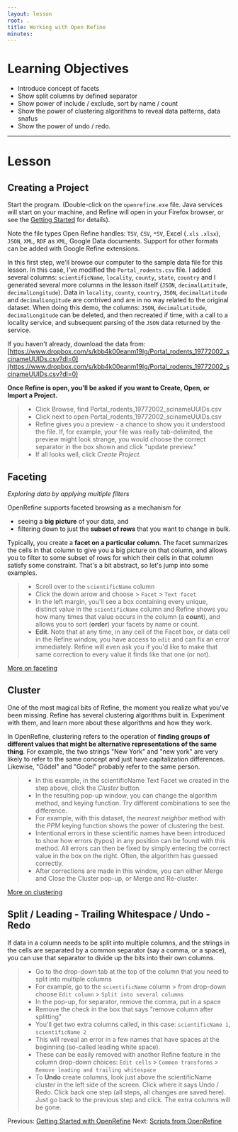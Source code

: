 ```yaml
---
layout: lesson
root: .
title: Working with Open Refine
minutes: 
---
```


# Learning Objectives

* Introduce concept of facets
* Show split columns by defined separator
* Show power of include / exclude, sort by name / count
* Show the power of clustering algorithms to reveal data patterns, data snafus
* Show the power of undo / redo.

----------------------------------------------------

# Lesson

## Creating a Project

Start the program. (Double-click on the `openrefine.exe` file. Java
services will start on your machine, and Refine will open in your
Firefox browser, or see the [Getting Started](00-getting-started.html)
for details).

Note the file types Open Refine handles: `TSV`, `CSV`, `*SV`, Excel
(`.xls` `.xlsx`), `JSON`, `XML`, `RDF` as `XML`, Google Data
documents. Support for other formats can be added with Google Refine
extensions.

In this first step, we'll browse our computer to the sample data file
for this lesson. In this case, I've modified the `Portal_rodents.csv`
file. I added several columns: `scientificName`, `locality`, `county`,
`state`, `country` and I generated several more columns in the lesson
itself (`JSON`, `decimalLatitude`, `decimalLongitude`). Data in
`locality`, `county`, `country`, `JSON`, `decimalLatitude` and
`decimalLongitude` are contrived and are in no way related to the
original dataset. When doing this demo, the columns: `JSON`,
`decimalLatitude`, `decimalLongitude` can be deleted, and then recreated
if time, with a call to a locality service, and subsequent parsing of
the `JSON` data returned by the service.

If you haven't already, download the data from:  
[https://www.dropbox.com/s/kbb4k00eanm19lg/Portal_rodents_19772002_scinameUUIDs.csv?dl=0](https://www.dropbox.com/s/kbb4k00eanm19lg/Portal_rodents_19772002_scinameUUIDs.csv?dl=0)


**Once Refine is open, you'll be asked if you want to Create, Open, or Import a Project.**

>  - Click Browse, find Portal_rodents_19772002_scinameUUIDs.csv
>  - Click next to open Portal_rodents_19772002_scinameUUIDs.csv
>  - Refine gives you a preview - a chance to show you it understood the file. If, for example, your file was really tab-delimited, the preview might look strange, you would choose the correct separator in the box shown and click "update preview."
>  - If all looks well, click _Create Project._


## Faceting

*Exploring data by applying multiple filters*

OpenRefine supports faceted browsing as a mechanism for

* seeing a **big picture** of your data, and
* filtering down to just the **subset of rows** that you want to change in bulk.

Typically, you create a **facet on a particular column**. The facet
summarizes the cells in that column to give you a big picture on that
column, and allows you to filter to some subset of rows for which
their cells in that column satisfy some constraint. That's a bit
abstract, so let's jump into some examples.

>  - Scroll over to the `scientificName` column
>  - Click the down arrow and choose > `Facet` > `Text facet`
>  - In the left margin, you'll see a box containing every unique,
>    distinct value in the `scientificName` column and Refine shows you
>    how many times that value occurs in the column (a **count**), and
>    allows you to sort (**order**) your facets by name or count.
>  - **Edit**. Note that at any time, in any cell of the Facet box, or
>    data cell in the Refine window, you have access to `edit` and can
>    fix an error immediately. Refine will even ask you if you'd like
>    to make that same correction to every value it finds like that
>    one (or not).


[More on faceting](https://github.com/OpenRefine/OpenRefine/wiki/Faceting)


## Cluster

One of the most magical bits of Refine, the moment you realize what
you've been missing. Refine has several clustering algorithms built
in. Experiment with them, and learn more about these algorithms and
how they work.

In OpenRefine, clustering refers to the operation of **finding groups
of different values that might be alternative representations of the
same thing**. For example, the two strings "New York" and "new york"
are very likely to refer to the same concept and just have
capitalization differences. Likewise, "Gödel" and "Godel" probably
refer to the same person.


>  - In this example, in the scientificName Text Facet we created in
>    the step above, click the _Cluster_ button.
>  - In the resulting pop-up window, you can change the algorithm
>    method, and keying function. Try different combinations to see
>    the difference.
>  - For example, with this dataset, the _nearest neighbor_ method
>    with the _PPM_ keying function shows the power of clustering the
>    best.
>  - Intentional errors in these scientific names have been introduced
>    to show how errors (typos) in any position can be found with this
>    method. All errors can then be fixed by simply entering the
>    correct value in the box on the right. Often, the algorithm has
>    guessed correctly.
>  - After corrections are made in this window, you can either Merge
>    and Close the Cluster pop-up, or Merge and Re-cluster.

[More on clustering](https://github.com/OpenRefine/OpenRefine/wiki/Clustering-In-Depth)

## Split / Leading - Trailing Whitespace / Undo - Redo

If data in a column needs to be split into multiple columns, and the
strings in the cells are separated by a common separator (say a comma,
or a space), you can use that separator to divide up the bits into
their own columns.


>  - Go to the drop-down tab at the top of the column that you need to
>    split into multiple columns
>  - For example, go to the `scientificName` column > from drop-down
>    choose `Edit column` > `Split into several columns`
>  - In the pop-up, for separator, remove the comma, put in a space
>  - Remove the check in the box that says "remove column after
>    splitting"
>  - You'll get two extra columns called, in this case:
>    `scientificName 1`, `scientificName 2`
>  - This will reveal an error in a few names that have spaces at the
>    beginning (so-called leading white space).
>  - These can be easily removed with another Refine feature in the
>    column drop-down choices: `Edit cells` > `Common transforms` >
>    `Remove leading and trailing whitespace`
>  - To **Undo** create columns, look just above the scientificName
>    cluster in the left side of the screen. Click where it says Undo
>    / Redo. Click back one step (all steps, all changes are saved
>    here). Just go back to the previous step and click. The extra
>    columns will be gone.

Previous: [Getting Started with OpenRefine](00-getting-started.html)  Next: [Scripts from OpenRefine](02-scripts.html)
